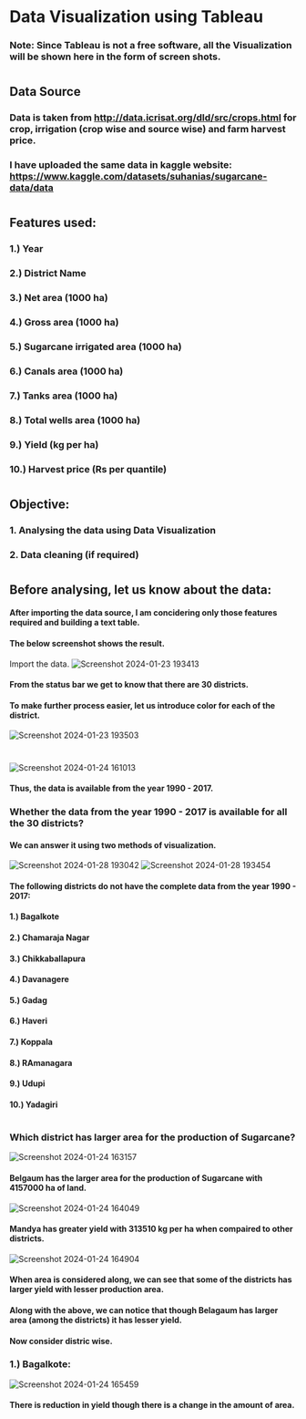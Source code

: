 # Data Visualization using Tableau
### Note: Since Tableau is not a free software, all the Visualization will be shown here in the form of screen shots.
#
#
## Data Source
### Data is taken from http://data.icrisat.org/dld/src/crops.html for crop, irrigation (crop wise and source wise) and farm harvest price.
### I have uploaded the same data in kaggle website: https://www.kaggle.com/datasets/suhanias/sugarcane-data/data
#
#
## Features used:
### 1.) Year
### 2.) District Name
### 3.) Net area (1000 ha)
### 4.) Gross area (1000 ha)
### 5.) Sugarcane irrigated area (1000 ha)
### 6.) Canals area (1000 ha)
### 7.) Tanks area (1000 ha)
### 8.) Total wells area (1000 ha)
### 9.) Yield (kg per ha)
### 10.) Harvest price (Rs per quantile)
#
#
## Objective:
### 1. Analysing the data using Data Visualization
### 2. Data cleaning (if required)
#
#
## Before analysing, let us know about the data: 
#### After importing the data source, I am concidering only those features required and building a text table.
#### The below screenshot shows the result.











Import the data.
![Screenshot 2024-01-23 193413](https://github.com/SuhaniAS/Sugarcane_data_visualization_using_tableau/assets/137792301/99040768-f591-4e0c-a7e0-4a66949a6b46)
#### From the status bar we get to know that there are 30 districts.
#### To make further process easier, let us introduce color for each of the district.
![Screenshot 2024-01-23 193503](https://github.com/SuhaniAS/Sugarcane_data_visualization_using_tableau/assets/137792301/dacb628c-b528-4ceb-9de2-dc2acd492463)
#
![Screenshot 2024-01-24 161013](https://github.com/SuhaniAS/Sugarcane_data_visualization_using_tableau/assets/137792301/77c2ab87-ed2b-454e-91d3-9b9092c48f05)
#### Thus, the data is available from the year 1990 - 2017.
### Whether the data from the year 1990 - 2017 is available for all the 30 districts?
#### We can answer it using two methods of visualization.
![Screenshot 2024-01-28 193042](https://github.com/SuhaniAS/Sugarcane_data_visualization_using_tableau/assets/137792301/cfde5366-ae11-4e87-b119-48c42e05732b)
![Screenshot 2024-01-28 193454](https://github.com/SuhaniAS/Sugarcane_data_visualization_using_tableau/assets/137792301/8273f7b2-aa51-42a7-aa57-87b8b23aa4e5)
#### The following districts do not have the complete data from the year 1990 - 2017:
#### 1.) Bagalkote
#### 2.) Chamaraja Nagar
#### 3.) Chikkaballapura
#### 4.) Davanagere
#### 5.) Gadag
#### 6.) Haveri
#### 7.) Koppala
#### 8.) RAmanagara
#### 9.) Udupi
#### 10.) Yadagiri
#
### Which district has larger area for the production of Sugarcane?
![Screenshot 2024-01-24 163157](https://github.com/SuhaniAS/Sugarcane_data_visualization_using_tableau/assets/137792301/e0210ff3-0921-4a91-b9df-04092df72900)
#### Belgaum has the larger area for the production of Sugarcane with 4157000 ha of land.
![Screenshot 2024-01-24 164049](https://github.com/SuhaniAS/Sugarcane_data_visualization_using_tableau/assets/137792301/95b9cfca-20d4-439a-902f-9a54384efae4)
#### Mandya has greater yield with 313510 kg per ha when compaired to other districts.
![Screenshot 2024-01-24 164904](https://github.com/SuhaniAS/Sugarcane_data_visualization_using_tableau/assets/137792301/a3a9faa5-e82a-4cd6-82b4-59a694b151cb)
#### When area is considered along, we can see that some of the districts has larger yield with lesser production area. 
#### Along with the above, we can notice that though Belagaum has larger area (among the districts) it has lesser yield.
#### Now consider distric wise. 
### 1.) Bagalkote:
![Screenshot 2024-01-24 165459](https://github.com/SuhaniAS/Sugarcane_data_visualization_using_tableau/assets/137792301/f0478c1a-a607-4650-bd45-831107f65d81)
#### There is reduction in yield though there is a change in the amount of area.
